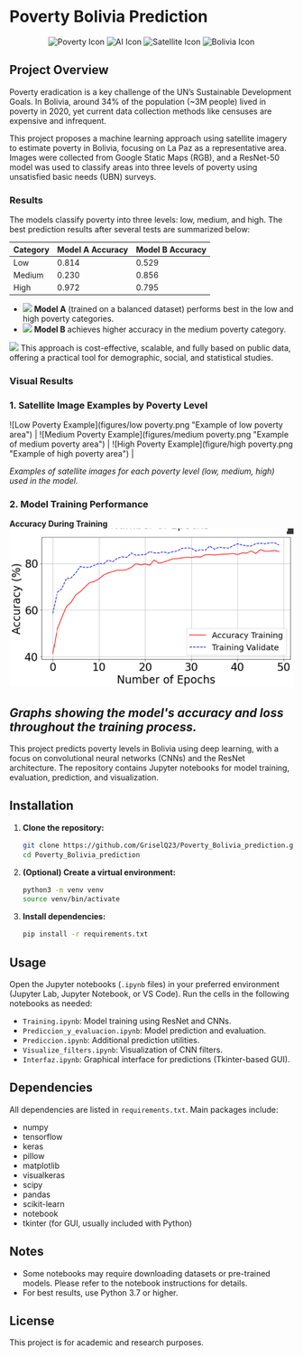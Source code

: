 
# Poverty Bolivia Prediction

<p align="center">
	<img src="https://img.icons8.com/color/48/000000/poverty.png" alt="Poverty Icon" width="40"/> 
	<img src="https://img.icons8.com/color/48/000000/artificial-intelligence.png" alt="AI Icon" width="40"/> 
	<img src="https://img.icons8.com/color/48/000000/satellite.png" alt="Satellite Icon" width="40"/> 
	<img src="https://img.icons8.com/color/48/000000/bolivia.png" alt="Bolivia Icon" width="40"/>
</p>

## Project Overview

Poverty eradication is a key challenge of the UN’s Sustainable Development Goals. In Bolivia, around 34% of the population (~3M people) lived in poverty in 2020, yet current data collection methods like censuses are expensive and infrequent.

This project proposes a machine learning approach using satellite imagery to estimate poverty in Bolivia, focusing on La Paz as a representative area. Images were collected from Google Static Maps (RGB), and a ResNet-50 model was used to classify areas into three levels of poverty using unsatisfied basic needs (UBN) surveys.

### Results

The models classify poverty into three levels: low, medium, and high. The best prediction results after several tests are summarized below:

| Category | Model A Accuracy | Model B Accuracy |
|----------|-----------------|-----------------|
| Low      | 0.814           | 0.529           |
| Medium   | 0.230           | 0.856           |
| High     | 0.972           | 0.795           |

<ul>
	<li> <img src="https://img.icons8.com/color/24/000000/ok--v1.png" width="20"/> <b>Model A</b> (trained on a balanced dataset) performs best in the low and high poverty categories. </li>
	<li> <img src="https://img.icons8.com/color/24/000000/ok--v1.png" width="20"/> <b>Model B</b> achieves higher accuracy in the medium poverty category. </li>
</ul>

<img src="https://img.icons8.com/color/24/000000/idea.png" width="20"/> This approach is cost-effective, scalable, and fully based on public data, offering a practical tool for demographic, social, and statistical studies.

### Visual Results

### 1. Satellite Image Examples by Poverty Level


 ![Low Poverty Example](figures/low poverty.png "Example of low poverty area") | ![Medium Poverty Example](figures/medium poverty.png "Example of medium poverty area") | ![High Poverty Example](figure/high poverty.png "Example of high poverty area") |

*Examples of satellite images for each poverty level (low, medium, high) used in the model.*

### 2. Model Training Performance

**Accuracy During Training**
![Model Accuracy](figures/precision.png "Model accuracy curve during training")



*Graphs showing the model's accuracy and loss throughout the training process.*
---

This project predicts poverty levels in Bolivia using deep learning, with a focus on convolutional neural networks (CNNs) and the ResNet architecture. The repository contains Jupyter notebooks for model training, evaluation, prediction, and visualization. 

## Installation

1. **Clone the repository:**
	```bash
	git clone https://github.com/GriselQ23/Poverty_Bolivia_prediction.git
	cd Poverty_Bolivia_prediction
	```
2. **(Optional) Create a virtual environment:**
	```bash
	python3 -m venv venv
	source venv/bin/activate
	```
3. **Install dependencies:**
	```bash
	pip install -r requirements.txt
	```

## Usage

Open the Jupyter notebooks (`.ipynb` files) in your preferred environment (Jupyter Lab, Jupyter Notebook, or VS Code). Run the cells in the following notebooks as needed:

- `Training.ipynb`: Model training using ResNet and CNNs.
- `Prediccion_y_evaluacion.ipynb`: Model prediction and evaluation.
- `Prediccion.ipynb`: Additional prediction utilities.
- `Visualize_filters.ipynb`: Visualization of CNN filters.
- `Interfaz.ipynb`: Graphical interface for predictions (Tkinter-based GUI).

## Dependencies

All dependencies are listed in `requirements.txt`. Main packages include:

- numpy
- tensorflow
- keras
- pillow
- matplotlib
- visualkeras
- scipy
- pandas
- scikit-learn
- notebook
- tkinter (for GUI, usually included with Python)

## Notes
- Some notebooks may require downloading datasets or pre-trained models. Please refer to the notebook instructions for details.
- For best results, use Python 3.7 or higher.

## License
This project is for academic and research purposes.




